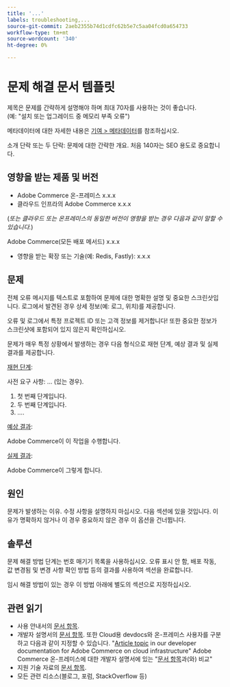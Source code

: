 ```yaml
---
title: '...'
labels: troubleshooting,...
source-git-commit: 2aeb2355b74d1cdfc62b5e7c5aa04fcd0a654733
workflow-type: tm+mt
source-wordcount: '340'
ht-degree: 0%

---
```



# 문제 해결 문서 템플릿

제목은 문제를 간략하게 설명해야 하며 최대 70자를 사용하는 것이 좋습니다.<br/>
(예: &quot;설치 또는 업그레이드 중 메모리 부족 오류&quot;)

메타데이터에 대한 자세한 내용은 [기여 > 메타데이터](../../CONTRIBUTING.md#metadata)를 참조하십시오.

소개 단락 또는 두 단락: 문제에 대한 간략한 개요. 처음 140자는 SEO 용도로 중요합니다.

## 영향을 받는 제품 및 버전

* Adobe Commerce 온-프레미스 x.x.x
* 클라우드 인프라의 Adobe Commerce x.x.x

(*또는 클라우드 또는 온프레미스의 동일한 버전이 영향을 받는 경우 다음과 같이 말할 수 있습니다.*)

Adobe Commerce(모든 배포 메서드) x.x.x

* 영향을 받는 확장 또는 기술(예: Redis, Fastly): x.x.x

## 문제

전체 오류 메시지를 텍스트로 포함하여 문제에 대한 명확한 설명 및 중요한 스크린샷입니다.
로그에서 발견된 경우 상세 정보(예: 로그, 위치)를 제공합니다.

오류 및 로그에서 특정 프로젝트 ID 또는 고객 정보를 제거합니다! 또한 중요한 정보가 스크린샷에 포함되어 있지 않은지 확인하십시오.

문제가 매우 특정 상황에서 발생하는 경우 다음 형식으로 재현 단계, 예상 결과 및 실제 결과를 제공합니다.

<u>재현 단계</u>:

사전 요구 사항: ... (있는 경우).

1. 첫 번째 단계입니다.
1. 두 번째 단계입니다.
1. ....

<u>예상 결과</u>:

Adobe Commerce이 이 작업을 수행합니다.

<u>실제 결과</u>:

Adobe Commerce이 그렇게 합니다.

## 원인

문제가 발생하는 이유. 수정 사항을 설명하지 마십시오. 다음 섹션에 있을 것입니다. 이유가 명확하지 않거나 이 경우 중요하지 않은 경우 이 옵션을 건너뜁니다.

## 솔루션

문제 해결 방법 단계는 번호 매기기 목록을 사용하십시오.
오류 표시 안 함, 배포 작동, 값 변경됨 및 변경 사항 확인 방법 등의 결과를 사용하여 섹션을 완료합니다.

임시 해결 방법이 있는 경우 이 방법 아래에 별도의 섹션으로 지정하십시오.

## 관련 읽기

* 사용 안내서의 [문서 항목](https://experienceleague.adobe.com/en/docs/commerce-admin/user-guides/home).
* 개발자 설명서의 [문서 항목](https://developer.adobe.com/commerce/docs/). 또한 Cloud용 devdocs와 온-프레미스 사용자를 구분하고 다음과 같이 지정할 수 있습니다. &quot;[Article topic](https://developer.adobe.com/commerce/docs/) in our developer documentation for Adobe Commerce on cloud infrastructure&quot; Adobe Commerce 온-프레미스에 대한 개발자 설명서에 있는 &quot;[문서 항목](https://developer.adobe.com/commerce/docs/)과(와) 비교&quot;
* 지원 기술 자료의 [문서 항목](https://support.magento.com/hc/en-us).
* 모든 관련 리소스(블로그, 포럼, StackOverflow 등)
